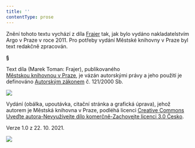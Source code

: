 ```yaml
---
title: ''
contentType: prose
---
```


Znění tohoto textu vychází z díla [Frajer](https://search.mlp.cz/cz/titul/frajer/3661000/#book-content) tak, jak bylo vydáno nakladatelstvím Argo v Praze v roce 2011. Pro potřeby vydání Městské knihovny v Praze byl text redakčně zpracován.

**§**

Text díla (Marek Toman: Frajer), publikovaného [Městskou knihovnou v Praze](https://www.mlp.cz/cz/), je vázán autorskými právy a jeho použití je definováno [Autorským zákonem](https://www.mkcr.cz/predpisy-zakonu-709.html) č. 121/2000 Sb.

![](../Images/image001.jpg)

Vydání (obálka, upoutávka, citační stránka a grafická úprava), jehož autorem je Městská knihovna v Praze, podléhá licenci [Creative Commons Uveďte autora-Nevyužívejte dílo komerčně-Zachovejte licenci 3.0 Česko](https://creativecommons.org/licenses/by-nc-sa/3.0/cz/).

Verze 1.0 z 22. 10. 2021.

![](../Images/image002.jpg)
